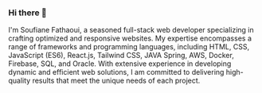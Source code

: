 ### Hi there 👋
I'm Soufiane Fathaoui, a seasoned full-stack web developer specializing in crafting optimized and responsive websites. My expertise encompasses a range of frameworks and programming languages, including HTML, CSS, JavaScript (ES6), React.js, Tailwind CSS, JAVA Spring, AWS, Docker, Firebase, SQL, and Oracle. With extensive experience in developing dynamic and efficient web solutions, I am committed to delivering high-quality results that meet the unique needs of each project.
